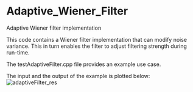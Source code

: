 # Adaptive_Wiener_Filter
Adaptive Wiener filter implementation

This code contains a Wiener filter implementation that can modify noise variance. This in turn enables the filter to adjust filtering strength during run-time. 

The testAdaptiveFilter.cpp file provides an example use case. 

The input and the output of the example is plotted below:
![adaptiveFilter_res](https://user-images.githubusercontent.com/40482921/234785082-d84ba9ba-a076-44e4-8b5b-264920686c65.PNG)
